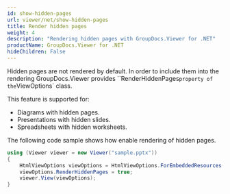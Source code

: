 ```yaml
---
id: show-hidden-pages
url: viewer/net/show-hidden-pages
title: Render hidden pages
weight: 4
description: "Rendering hidden pages with GroupDocs.Viewer for .NET"
productName: GroupDocs.Viewer for .NET
hideChildren: False
---
```

Hidden pages are not rendered by default. In order to include them into the rendering GroupDocs.Viewer provides ``RenderHiddenPages` property of the `ViewOptions` class.

This feature is supported for:

* Diagrams with hidden pages.
* Presentations with hidden slides.
* Spreadsheets with hidden worksheets.

The following code sample shows how enable rendering of hidden pages.

```csharp
using (Viewer viewer = new Viewer("sample.pptx"))
{
    HtmlViewOptions viewOptions = HtmlViewOptions.ForEmbeddedResources();
    viewOptions.RenderHiddenPages = true;
    viewer.View(viewOptions); 
}
```
